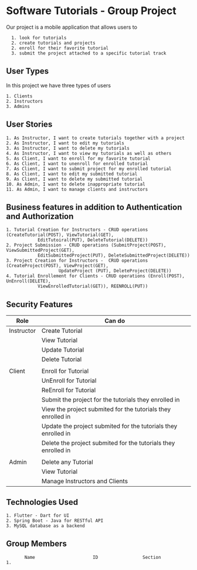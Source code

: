# Software Tutorials - Group Project

Our project is a mobile application that allows users to 

      1. look for tutorials
      2. create tutorials and projects
      2. enroll for their favorite tutorial
      3. submit the project attached to a specific tutorial track



## User Types

In this project we have three types of users

	1. Clients
	2. Instructors
	3. Admins


## User Stories

    1. As Instructor, I want to create tutorials together with a project
    2. As Instructor, I want to edit my tutorials
    3. As Instructor, I want to delete my tutorials
    4. As Instructor, I want to view my tutorials as well as others
    5. As Client, I want to enroll for my favorite tutorial
    6. As Client, I want to unenroll for enrolled tutorial
    7. As Client, I want to submit project for my enrolled tutorial
    8. As Client, I want to edit my submitted tutorial
    9. As Client, I want to delete my submitted tutorial
    10. As Admin, I want to delete inappropriate tutorial
    11. As Admin, I want to manage clients and instructors



## Business features in addition to Authentication and Authorization

    1. Tutorial Creation for Instructors - CRUD operations (CreateTutorial(POST), ViewTutorial(GET), 
    			EditTutoiral(PUT), DeleteTutorial(DELETE))
    2. Project Submission - CRUD operations (SubmitProject(POST),  ViewSubmittedProject(GET), 
    			EditSubmittedProject(PUT), DeleteSubmittedProject(DELETE))
    3. Project Creation for Instructors -  CRUD operations (CreateProject(POST), ViewProject(GET), 
                        UpdateProject (PUT), DeleteProject(DELETE))
    4. Tutorial Enrollement for Clients - CRUD operations (Enroll(POST), UnEnroll(DELETE), 
    			ViewEnrolledTutorial(GET)), REENROLL(PUT))




## Security Features

| Role  	| Can do 							    |
| ------------- | ----------------------------------------------------------------- |
| Instructor    | Create Tutorial  						    |
|               | View Tutorial  						    |
|               | Update Tutorial  						    |
|               | Delete Tutorial  						    |
|										    |
| Client        | Enroll for Tutorial  						    |
|               | UnEnroll for Tutorial  					    |
|               | ReEnroll for Tutorial  					    |
|               | Submit the project for the tutorials they enrolled in  	    |
|               | View the project submited for the tutorials they enrolled in      |
|               | Update the project submited for the tutorials they enrolled in    |
|               | Delete the project submited for the tutorials they enrolled in    |
|										    |
| Admin         | Delete any Tutorial  						    |
|               | View Tutorial  						    |
|               | Manage Instructors and Clients  						    |


 
## Technologies Used
	
	
  	1. Flutter - Dart for UI
	2. Spring Boot - Java for RESTful API
	3. MySQL database as a backend


      
## Group Members

           Name                      ID                 Section
	1.
